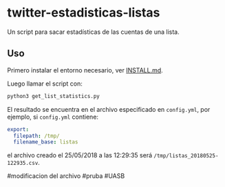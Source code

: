 # twitter-estadisticas-listas

Un script para sacar estadísticas de las cuentas de una lista.

## Uso

Primero instalar el entorno necesario, ver [INSTALL.md](INSTALL.md).

Luego llamar el script con:

```bash
python3 get_list_statistics.py
```

El resultado se encuentra en el archivo especificado en `config.yml`, por ejemplo, si `config.yml` contiene:

```yaml
export:
  filepath: /tmp/
  filename_base: listas
```

el archivo creado el 25/05/2018 a las 12:29:35 será `/tmp/listas_20180525-122935.csv`.

#modificacion del archivo
#pruba
#UASB


